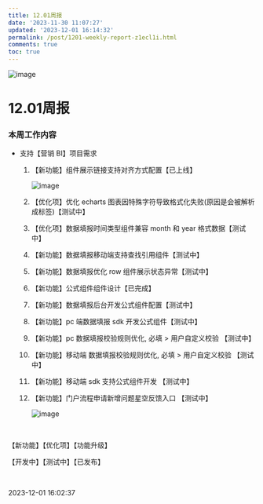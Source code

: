 ```yaml
---
title: 12.01周报
date: '2023-11-30 11:07:27'
updated: '2023-12-01 16:14:32'
permalink: /post/1201-weekly-report-z1ecl1i.html
comments: true
toc: true
---
```


![image](assets/unsplash-axU64MSqtec-20231201154542-thnft7c.jpg)

# 12.01周报

### 本周工作内容

* 支持【营销 BI】项目需求

  1. 【新功能】组件展示链接支持对齐方式配置【已上线】

      ​​![image](assets/image-20231130110859-6vx3f0j.png)​​
  2. 【优化项】优化 echarts 图表因特殊字符导致格式化失败(原因是会被解析成标签)【测试中】
  3. 【优化项】数据填报时间类型组件兼容 month 和 year 格式数据【测试中】
  4. 【新功能】数据填报移动端支持查找引用组件【测试中】
  5. 【新功能】数据填报优化 row 组件展示状态异常【测试中】
  6. 【新功能】公式组件组件设计【已完成】
  7. 【新功能】数据填报后台开发公式组件配置【测试中】
  8. 【新功能】pc 端数据填报 sdk 开发公式组件【测试中】
  9. 【新功能】pc 数据填报校验规则优化, 必填 > 用户自定义校验 【测试中】
  10. 【新功能】移动端 数据填报校验规则优化, 必填 > 用户自定义校验 【测试中】
  11. 【新功能】移动端 sdk 支持公式组件开发 【测试中】
  12. 【新功能】门户流程申请新增问题星空反馈入口 【测试中】

       ​![image](assets/image-20231201150931-m8ear5x.png)​

‍

【新功能】【优化项】【功能升级】

【开发中】【测试中】【已发布】

‍

2023-12-01 16:02:37
